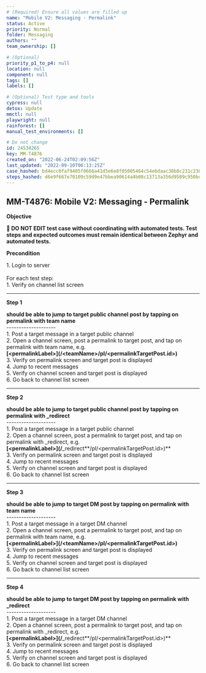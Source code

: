 ```yaml
---
# (Required) Ensure all values are filled up
name: "Mobile V2: Messaging - Permalink"
status: Active
priority: Normal
folder: Messaging
authors: ""
team_ownership: []

# (Optional)
priority_p1_to_p4: null
location: null
component: null
tags: []
labels: []

# (Optional) Test type and tools
cypress: null
detox: Update
mmctl: null
playwright: null
rainforest: []
manual_test_environments: []

# Do not change
id: 24534265
key: MM-T4876
created_on: "2022-06-24T02:09:56Z"
last_updated: "2022-09-10T06:13:25Z"
case_hashed: bd4ecc0faf9405f0666a41d5e6e8f05005464c54e6daac38b8c231c238896b6a503201fd71d07153e07683313408718f
steps_hashed: d6e9f667e70109c59d9e47bbea90614a4b08c13713a356d9509c950bd22b2ae2fa564f95f9e52e7f30bf238dd21ddf2e
---
```


<!-- (Auto-generated) Based on frontmatter's "key" and "name" -->

## MM-T4876: Mobile V2: Messaging - Permalink

**Objective**

**🛑 DO NOT EDIT test case without coordinating with automated tests. Test steps and expected outcomes must remain identical between Zephyr and automated tests.**

**Precondition**

1\. Login to server\
\
For each test step:\
1\. Verify on channel list screen

---

**Step 1**

**should be able to jump to target public channel post by tapping on permalink with team name**\
\--------------------\
1\. Post a target message in a target public channel\
2\. Open a channel screen, post a permalink to target post, and tap on permalink with team name, e.g.\
**\[\<permalinkLabel>]\(/\<teamName>/pl/\<permalinkTargetPost.id>)**\
3\. Verify on permalink screen and target post is displayed\
4\. Jump to recent messages\
5\. Verify on channel screen and target post is displayed\
6\. Go back to channel list screen

---

**Step 2**

**should be able to jump to target public channel post by tapping on permalink with \_redirect**\
\--------------------\
1\. Post a target message in a target public channel\
2\. Open a channel screen, post a permalink to target post, and tap on permalink with \_redirect, e.g.\
**\[\<permalinkLabel>]\(/**\_redirect\*\*/pl/\<permalinkTargetPost.id>)\*\*\
3\. Verify on permalink screen and target post is displayed\
4\. Jump to recent messages\
5\. Verify on channel screen and target post is displayed\
6\. Go back to channel list screen

---

**Step 3**

**should be able to jump to target DM post by tapping on permalink with team name**\
\--------------------\
1\. Post a target message in a target DM channel\
2\. Open a channel screen, post a permalink to target post, and tap on permalink with team name, e.g.\
**\[\<permalinkLabel>]\(/\<teamName>/pl/\<permalinkTargetPost.id>)**\
3\. Verify on permalink screen and target post is displayed\
4\. Jump to recent messages\
5\. Verify on channel screen and target post is displayed\
6\. Go back to channel list screen

---

**Step 4**

**should be able to jump to target DM post by tapping on permalink with **\_redirect****\
\--------------------\
1\. Post a target message in a target DM channel\
2\. Open a channel screen, post a permalink to target post, and tap on permalink with \_redirect, e.g.\
**\[\<permalinkLabel>]\(/**\_redirect\*\*/pl/\<permalinkTargetPost.id>)\*\*\
3\. Verify on permalink screen and target post is displayed\
4\. Jump to recent messages\
5\. Verify on channel screen and target post is displayed\
6\. Go back to channel list screen
